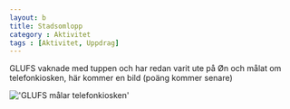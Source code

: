 ```yaml
---
layout: b
title: Stadsomlopp
category : Aktivitet
tags : [Aktivitet, Uppdrag]
---
```


GLUFS vaknade med tuppen och har redan varit ute på Øn och målat om telefonkiosken, här kommer en bild (poäng kommer senare)

!['GLUFS målar telefonkiosken'](http://tidskaos.se/img/uppdrag/glufs-malar-telefonkiosken.jpg)
